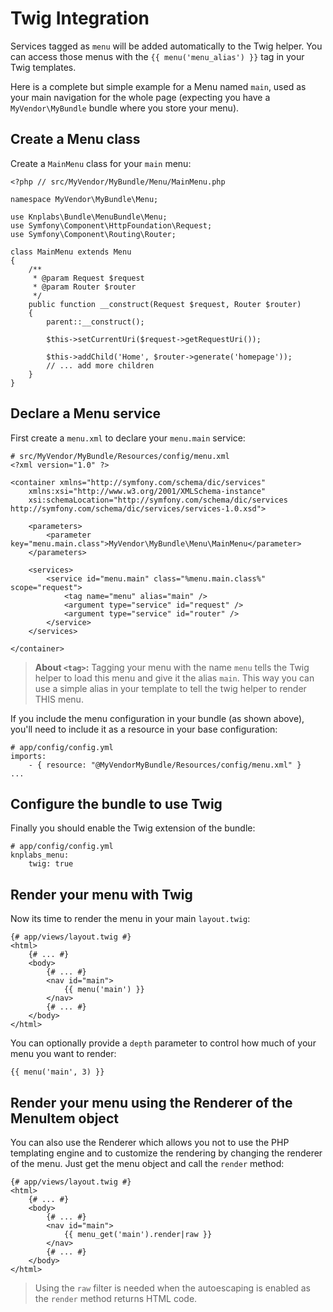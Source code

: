 Twig Integration
================

Services tagged as `menu` will be added automatically to the Twig helper. You
can access those menus with the `{{ menu('menu_alias') }}` tag in your Twig templates.

Here is a complete but simple example for a Menu named `main`, used as your
main navigation for the whole page (expecting you have a `MyVendor\MyBundle` bundle
where you store your menu).

Create a Menu class
-------------------

Create a `MainMenu` class for your `main` menu:

    <?php // src/MyVendor/MyBundle/Menu/MainMenu.php

    namespace MyVendor\MyBundle\Menu;
    
    use Knplabs\Bundle\MenuBundle\Menu;
    use Symfony\Component\HttpFoundation\Request;
    use Symfony\Component\Routing\Router;

    class MainMenu extends Menu
    {
        /**
         * @param Request $request
         * @param Router $router
         */
        public function __construct(Request $request, Router $router)
        {
            parent::__construct();

            $this->setCurrentUri($request->getRequestUri());

            $this->addChild('Home', $router->generate('homepage'));
            // ... add more children
        }
    }

Declare a Menu service
----------------------

First create a `menu.xml` to declare your `menu.main` service:

    # src/MyVendor/MyBundle/Resources/config/menu.xml
    <?xml version="1.0" ?>

    <container xmlns="http://symfony.com/schema/dic/services"
        xmlns:xsi="http://www.w3.org/2001/XMLSchema-instance"
        xsi:schemaLocation="http://symfony.com/schema/dic/services http://symfony.com/schema/dic/services/services-1.0.xsd">

        <parameters>
            <parameter key="menu.main.class">MyVendor\MyBundle\Menu\MainMenu</parameter>
        </parameters>

        <services>
            <service id="menu.main" class="%menu.main.class%" scope="request">
                <tag name="menu" alias="main" />
                <argument type="service" id="request" />
                <argument type="service" id="router" />
            </service>
        </services>

    </container>

> **About `<tag>`:** Tagging your menu with the name `menu` tells
> the Twig helper to load this menu and give it the alias `main`.
> This way you can use a simple alias in your template to tell the twig helper
> to render THIS menu.


If you include the menu configuration in your bundle (as shown above), you'll
need to include it as a resource in your base configuration:

    # app/config/config.yml
    imports:
        - { resource: "@MyVendorMyBundle/Resources/config/menu.xml" }
    ...


Configure the bundle to use Twig
--------------------------------

Finally you should enable the Twig extension of the bundle:

    # app/config/config.yml
    knplabs_menu:
        twig: true

Render your menu with Twig
--------------------------

Now its time to render the menu in your main `layout.twig`:

    {# app/views/layout.twig #}
    <html>
        {# ... #}
        <body>
            {# ... #}
            <nav id="main">
                {{ menu('main') }}
            </nav>
            {# ... #}
        </body>
    </html>


You can optionally provide a `depth` parameter to control how much of your menu
you want to render:

    {{ menu('main', 3) }}

Render your menu using the Renderer of the MenuItem object
----------------------------------------------------------

You can also use the Renderer which allows you not to use the PHP templating
engine and to customize the rendering by changing the renderer of the menu.
Just get the menu object and call the ``render`` method:

    {# app/views/layout.twig #}
    <html>
        {# ... #}
        <body>
            {# ... #}
            <nav id="main">
                {{ menu_get('main').render|raw }}
            </nav>
            {# ... #}
        </body>
    </html>

> Using the ``raw`` filter is needed when the autoescaping is enabled as the
> ``render`` method returns HTML code.
